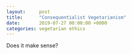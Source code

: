 ```yaml
---
layout:     post
title:      "Consequentialist Vegetarianism"
date:       2019-07-27 00:00:00 +0000
categories: vegetarian ethics
---
```


Does it make sense?
